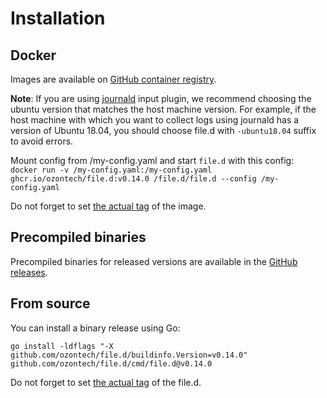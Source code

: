 # Installation

## Docker

Images are available
on [GitHub container registry](https://github.com/ozontech/file.d/pkgs/container/file.d/versions?filters%5Bversion_type%5D=tagged).

**Note**:
If you are using [journald](https://github.com/ozontech/file.d/tree/master/plugin/input/journald) input plugin, we
recommend choosing the ubuntu version that matches the host machine
version.
For example, if the host machine with which you want to collect logs using journald has a version of Ubuntu 18.04, you
should choose file.d with `-ubuntu18.04` suffix to avoid errors.

Mount config from /my-config.yaml and start `file.d` with this config: <br>
`docker run -v /my-config.yaml:/my-config.yaml ghcr.io/ozontech/file.d:v0.14.0 /file.d/file.d --config /my-config.yaml`

Do not forget to set [the actual tag](https://github.com/ozontech/file.d/pkgs/container/file.d) of the image.

## Precompiled binaries

Precompiled binaries for released versions are available in the
[GitHub releases](https://github.com/ozontech/file.d/releases).

## From source

You can install a binary release using Go:

```shell
go install -ldflags "-X github.com/ozontech/file.d/buildinfo.Version=v0.14.0" github.com/ozontech/file.d/cmd/file.d@v0.14.0
```

Do not forget to set [the actual tag](https://github.com/ozontech/file.d/releases) of the file.d.
